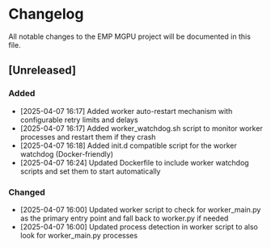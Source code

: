 # Changelog

All notable changes to the EMP MGPU project will be documented in this file.

## [Unreleased]

### Added
- [2025-04-07 16:17] Added worker auto-restart mechanism with configurable retry limits and delays
- [2025-04-07 16:17] Added worker_watchdog.sh script to monitor worker processes and restart them if they crash
- [2025-04-07 16:18] Added init.d compatible script for the worker watchdog (Docker-friendly)
- [2025-04-07 16:24] Updated Dockerfile to include worker watchdog scripts and set them to start automatically

### Changed
- [2025-04-07 16:00] Updated worker script to check for worker_main.py as the primary entry point and fall back to worker.py if needed
- [2025-04-07 16:00] Updated process detection in worker script to also look for worker_main.py processes
